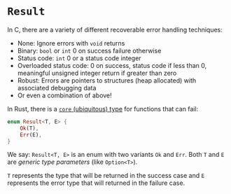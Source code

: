 # `Result`

In C, there are a variety of different recoverable error handling techniques:
- None: Ignore errors with `void` returns
- Binary: `bool` or `int` 0 on success failure otherwise
- Status code: `int` 0 or a status code integer
- Overloaded status code: 0 on success, status code if less than 0, meaningful
  unsigned integer return if greater than zero
- Robust: Errors are pointers to structures (heap allocated) with associated
  debugging data
- Or even a combination of above!

In Rust, there is a [`core` (ubiquitous) type](https://doc.rust-lang.org/core/result/) for functions that can fail:

```rust
enum Result<T, E> {
    Ok(T),
    Err(E),
}
```

We say: `Result<T, E>` is an enum with two variants `Ok` and `Err`. Both `T`
and `E` are _generic type parameters_ (like `Option<T>`).

`T` represents the type that will be returned in the success case and `E`
represents the error type that will returned in the failure case.

